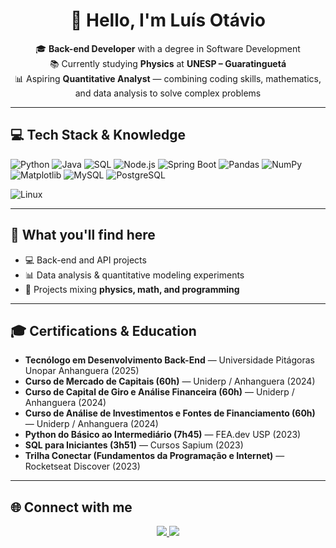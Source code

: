 <h1 align="center">👋 Hello, I'm Luís Otávio</h1>

<p align="center">
🎓 <strong>Back-end Developer</strong> with a degree in Software Development<br>
📚 Currently studying <strong>Physics</strong> at <strong>UNESP – Guaratinguetá</strong><br>
📊 Aspiring <strong>Quantitative Analyst</strong> — combining coding skills, mathematics, and data analysis to solve complex problems
</p>

---
## 💻 Tech Stack & Knowledge

![Python](https://img.shields.io/badge/Python-3776AB?style=for-the-badge&logo=python&logoColor=white)
![Java](https://img.shields.io/badge/Java-007396?style=for-the-badge&logo=java&logoColor=white)
![SQL](https://img.shields.io/badge/SQL-4479A1?style=for-the-badge&logo=database&logoColor=white)
![Node.js](https://img.shields.io/badge/Node.js-339933?style=for-the-badge&logo=node.js&logoColor=white)
![Spring Boot](https://img.shields.io/badge/Spring%20Boot-6DB33F?style=for-the-badge&logo=springboot&logoColor=white)
![Pandas](https://img.shields.io/badge/Pandas-150458?style=for-the-badge&logo=pandas&logoColor=white)
![NumPy](https://img.shields.io/badge/NumPy-013243?style=for-the-badge&logo=numpy&logoColor=white)
![Matplotlib](https://img.shields.io/badge/Matplotlib-11557c?style=for-the-badge&logo=plotly&logoColor=white)
![MySQL](https://img.shields.io/badge/MySQL-4479A1?style=for-the-badge&logo=mysql&logoColor=white)
![PostgreSQL](https://img.shields.io/badge/PostgreSQL-4169E1?style=for-the-badge&logo=postgresql&logoColor=white)

![Linux](https://img.shields.io/badge/Linux-FCC624?style=for-the-badge&logo=linux&logoColor=black)

---

## 📌 What you'll find here  

- 💻 Back-end and API projects  
- 📊 Data analysis & quantitative modeling experiments  
- 🔬 Projects mixing **physics, math, and programming**  

---

## 🎓 Certifications & Education

- **Tecnólogo em Desenvolvimento Back-End** — Universidade Pitágoras Unopar Anhanguera (2025)  
- **Curso de Mercado de Capitais (60h)** — Uniderp / Anhanguera (2024)  
- **Curso de Capital de Giro e Análise Financeira (60h)** — Uniderp / Anhanguera (2024)  
- **Curso de Análise de Investimentos e Fontes de Financiamento (60h)** — Uniderp / Anhanguera (2024)  
- **Python do Básico ao Intermediário (7h45)** — FEA.dev USP (2023)  
- **SQL para Iniciantes (3h51)** — Cursos Sapium (2023)  
- **Trilha Conectar (Fundamentos da Programação e Internet)** — Rocketseat Discover (2023)  

---

## 🌐 Connect with me  

<p align="center">
  <a href="https://www.linkedin.com/in/luís-otávio-silva-87761424a">
    <img src="https://img.shields.io/badge/LinkedIn-Profile-blue?style=for-the-badge&logo=linkedin" />
  </a>
  <a href="mailto:luisotavio1907@gmail.com">
    <img src="https://img.shields.io/badge/Email-Contact%20Me-red?style=for-the-badge&logo=gmail" />
  </a>
</p>
